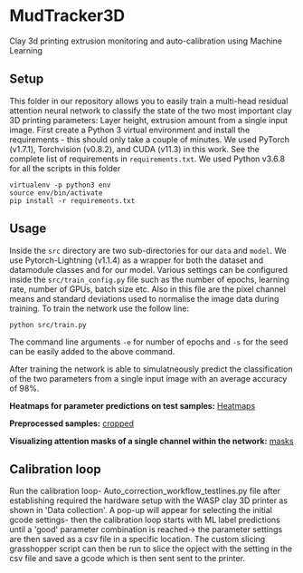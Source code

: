 # MudTracker3D
Clay 3d printing extrusion monitoring and auto-calibration using Machine Learning

## Setup

This folder in our repository allows you to easily train a multi-head residual attention neural network to classify the state of the two most important clay 3D printing parameters: Layer height, extrusion amount from a single input image.
First create a Python 3 virtual environment and install the requirements - this should only take a couple of minutes. We used PyTorch (v1.7.1), Torchvision (v0.8.2), and CUDA (v11.3) in this work. See the complete list of requirements in `requirements.txt`. We used Python v3.6.8 for all the scripts in this folder

```
virtualenv -p python3 env
source env/bin/activate
pip install -r requirements.txt
```

## Usage

Inside the `src` directory are two sub-directories for our `data` and `model`. We use Pytorch-Lightning (v1.1.4) as a wrapper for both the dataset and datamodule classes and for our model.
Various settings can be configured inside the `src/train_config.py` file such as the number of epochs, learning rate, number of GPUs, batch size etc. Also in this file are the pixel channel means and standard deviations used to normalise the image data during training. 
To train the network use the follow line:

```
python src/train.py
```

The command line arguments `-e` for number of epochs and `-s` for the seed can be easily added to the above command.

After training the network is able to simulatneously predict the classification of the two parameters from a single input image with an average accuracy of 98%.

**Heatmaps for parameter predictions on test samples:**
[Heatmaps](https://github.com/Nova7397/MudTracker3D/blob/main/4_Machine_Learning/diagram/prediction%20result%20for%20model%206.png)

**Preprocessed samples:**
[cropped](https://github.com/Nova7397/MudTracker3D/blob/main/4_Machine_Learning/diagram/cropped%20images%20after%20preprocessing.png)

**Visualizing attention masks of a single channel within the network:**
[masks](https://github.com/Nova7397/MudTracker3D/blob/main/4_Machine_Learning/diagram/attention%20mask%20visualization_channel%200.png)


## Calibration loop
Run the calibration loop- Auto_correction_workflow_testlines.py file after establishing required the hardware setup with the WASP clay 3D printer as shown in 'Data collection'. A pop-up will appear for selecting the initial gcode settings- then the calibration loop starts with ML label predictions until a 'good' parameter combination is reached-> the parameter settings are then saved as a csv file in a specific location. The custom slicing grasshopper script can then be run to slice the opject with the setting in the csv file and save a gcode which is then sent sent to the printer.


